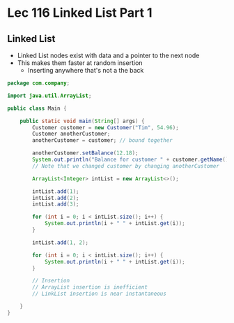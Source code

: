 # Lec 116 Linked List Part 1

## Linked List
* Linked List nodes exist with data and a pointer to the next node
* This makes them faster at random insertion
  * Inserting anywhere that's not a the back

```java
package com.company;

import java.util.ArrayList;

public class Main {

    public static void main(String[] args) {
        Customer customer = new Customer("Tim", 54.96);
        Customer anotherCustomer;
        anotherCustomer = customer; // bound together

        anotherCustomer.setBalance(12.18);
        System.out.println("Balance for customer " + customer.getName() + " is " + customer.getBalance()); // Balance for customer Tim is 12.18
        // Note that we changed customer by changing anotherCustomer

        ArrayList<Integer> intList = new ArrayList<>();

        intList.add(1);
        intList.add(2);
        intList.add(3);

        for (int i = 0; i < intList.size(); i++) {
            System.out.println(i + " " + intList.get(i));
        }

        intList.add(1, 2);

        for (int i = 0; i < intList.size(); i++) {
            System.out.println(i + " " + intList.get(i));
        }

        // Insertion
        // ArrayList insertion is inefficient
        // LinkList insertion is near instantaneous

    }
}
```
